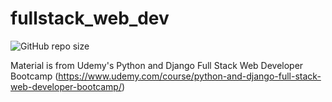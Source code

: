 # fullstack_web_dev

![GitHub repo size](https://img.shields.io/github/repo-size/coatk1/fullstack_web_dev)

Material is from Udemy's Python and Django Full Stack Web Developer Bootcamp (https://www.udemy.com/course/python-and-django-full-stack-web-developer-bootcamp/)